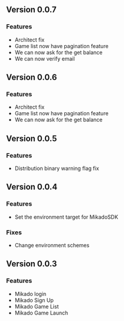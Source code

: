 ## Version 0.0.7
### Features
- Architect fix
- Game list now have pagination feature
- We can now ask for the get balance
- We can now verify email

## Version 0.0.6
### Features
- Architect fix
- Game list now have pagination feature
- We can now ask for the get balance

## Version 0.0.5
### Features
-  Distribution binary warning flag fix

## Version 0.0.4
### Features
-  Set the environment target for MikadoSDK
### Fixes
- Change environment schemes 

## Version 0.0.3
### Features
-  Mikado login
-  Mikado Sign Up
-  Mikado Game List
-  Mikado Game Launch

